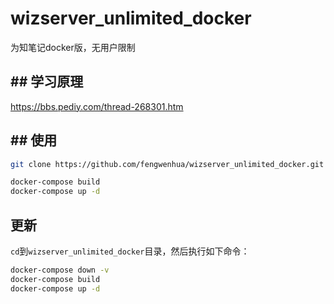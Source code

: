 # wizserver_unlimited_docker
为知笔记docker版，无用户限制

## ## 学习原理

https://bbs.pediy.com/thread-268301.htm

## ## 使用

```bash
git clone https://github.com/fengwenhua/wizserver_unlimited_docker.git

docker-compose build
docker-compose up -d
```

## 更新

`cd`到`wizserver_unlimited_docker`目录，然后执行如下命令：

```bash
docker-compose down -v
docker-compose build
docker-compose up -d
```

